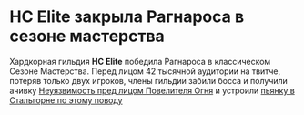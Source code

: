 # HC Elite закрыла Рагнароса в сезоне мастерства

Хардкорная гильдия **HC Elite** победила Рагнароса в классическом Сезоне Мастерства. Перед лицом 42 тысячной аудитории на твитче, потеряв только двух игроков, члены гильдии забили босса и получили ачивку [Неуязвимость пред лицом Повелителя Огня](https://ru.classic.wowhead.com/spell=364095) и устроили [пьянку в Стальгорне по этому поводу](https://clips.twitch.tv/PeppyAdorableChinchillaNomNom-cHzzh_wnwEATH9G2?tt_content=channel_name&tt_medium=embed)